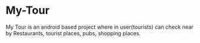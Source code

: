 # My-Tour
My Tour is an android based project where in user(tourists) can check near by Restaurants, tourist places, pubs, shopping places.
